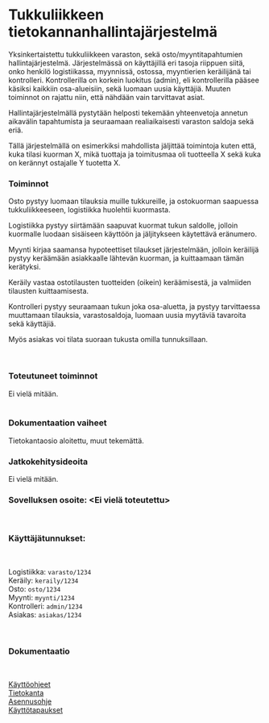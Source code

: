 # Tukkuliikkeen tietokannanhallintajärjestelmä

Yksinkertaistettu tukkuliikkeen varaston, sekä osto/myyntitapahtumien hallintajärjestelmä. Järjestelmässä on käyttäjillä eri tasoja riippuen siitä, onko henkilö logistiikassa, myynnissä, ostossa, myyntierien keräilijänä tai kontrolleri. Kontrollerilla on korkein luokitus (admin), eli kontrollerilla pääsee käsiksi kaikkiin osa-alueisiin, sekä luomaan uusia käyttäjiä. Muuten toiminnot on rajattu niin, että nähdään vain tarvittavat asiat.

Hallintajärjestelmällä pystytään helposti tekemään yhteenvetoja annetun aikavälin tapahtumista ja seuraamaan realiaikaisesti varaston saldoja sekä eriä.

Tällä järjestelmällä on esimerkiksi mahdollista jäljittää toimintoja kuten että, kuka tilasi kuorman X, mikä tuottaja ja toimitusmaa oli tuotteella X sekä kuka on kerännyt ostajalle Y tuotetta X.

### Toiminnot

Osto pystyy luomaan tilauksia muille tukkureille, ja ostokuorman saapuessa tukkuliikkeeseen, logistiikka huolehtii kuormasta.

Logistiikka pystyy siirtämään saapuvat kuormat tukun saldolle, jolloin kuormalle luodaan sisäiseen käyttöön ja jäljitykseen käytettävä eränumero.

Myynti kirjaa saamansa hypoteettiset tilaukset järjestelmään, jolloin keräilijä pystyy keräämään asiakkaalle lähtevän kuorman, ja kuittaamaan tämän kerätyksi.

Keräily vastaa ostotilausten tuotteiden (oikein) keräämisestä, ja valmiiden tilausten kuittaamisesta.

Kontrolleri pystyy seuraamaan tukun joka osa-aluetta, ja pystyy tarvittaessa muuttamaan tilauksia, varastosaldoja, luomaan uusia myytäviä tavaroita sekä käyttäjiä.

Myös asiakas voi tilata suoraan tukusta omilla tunnuksillaan.

<br>

### Toteutuneet toiminnot

Ei vielä mitään.  
<br>

### Dokumentaation vaiheet

Tietokantaosio aloitettu, muut tekemättä.

### Jatkokehitysideoita

Ei vielä mitään.
<br>

### Sovelluksen osoite: <Ei vielä toteutettu>

<br>

### Käyttäjätunnukset:

<br>
    
Logistiikka: `varasto/1234`  
Keräily: `keraily/1234`  
Osto: `osto/1234`  
Myynti: `myynti/1234`  
Kontrolleri: `admin/1234`  
Asiakas: `asiakas/1234`

<br>

### Dokumentaatio

<br>

[Käyttöohjeet](/doc/kayttoohje.md)  
[Tietokanta](/doc/db.md)  
[Asennusohje](/doc/asennusohje.md)  
[Käyttötapaukset](/doc/kayttotapaukset.md)
